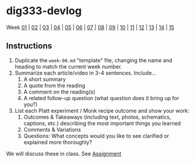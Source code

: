 
# dig333-devlog


Week [01](week-01.md) | [02](week-02.md) | [03](week-03.md) | [04](week-04.md) | [05](week-05.md) | [06](week-06.md) | [07](week-07.md) | [08](week-08.md) | [09](week-09.md) | [10](week-10.md) | [11](week-11.md) | [12](week-12.md) | [13](week-13.md) | [14](week-14.md) | [15](week-15.md)


## Instructions

1. Duplicate the `week-00.md` "template" file, changing the name and heading to match the current week number.
1. Summarize each article/video in 3-4 sentences. Include...
    1. A short summary
    1. A quote from the reading
    1. A comment on the reading(s)
    1. A related follow-up question (what question does it bring up for you?)
1. List each Platt experiment / Monk recipe outcome and show your work:
    1. Outcomes & Takeaways (including text, photos, schematics, captions, etc.) describing the most important things you learned
    1. Comments & Variations
    1. Questions: What concepts would you like to see clarified or explained more thoroughly?

We will discuss these in class. See [Assignment](https://docs.google.com/document/d/1PAoPz-3vDPFWS5q9RHRb-dC7T4earpFXJW8w6v9wfZ0/edit)
